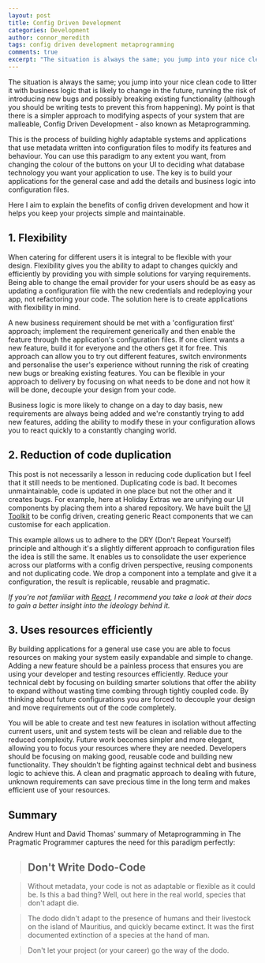 ```yaml
---
layout: post
title: Config Driven Development
categories: Development
author: connor_meredith
tags: config driven development metaprogramming
comments: true
excerpt: "The situation is always the same; you jump into your nice clean code to litter it with business logic that is likely to change in the future, running the risk of introducing new bugs and possibly breaking existing functionality. Surely there's a better solution?"
---
```


The situation is always the same; you jump into your nice clean code to litter it with business logic that is likely to change in the future, running the risk of introducing new bugs and possibly breaking existing functionality (although you should be writing tests to prevent this from happening). My point is that there is a simpler approach to modifying aspects of your system that are malleable, Config Driven Development - also known as Metaprogramming.

This is the process of building highly adaptable systems and applications that use metadata written into configuration files to modify its features and behaviour. You can use this paradigm to any extent you want, from changing the colour of the buttons on your UI to deciding what database technology you want your application to use. The key is to build your applications for the general case and add the details and business logic into configuration files.

Here I aim to explain the benefits of config driven development and how it helps you keep your projects simple and maintainable.

## 1. Flexibility
When catering for different users it is integral to be flexible with your design. Flexibility gives you the ability to adapt to changes quickly and efficiently by providing you with simple solutions for varying requirements. Being able to change the email provider for your users should be as easy as updating a configuration file with the new credentials and redeploying your app, not refactoring your code. The solution here is to create applications with flexibility in mind.

A new business requirement should be met with a 'configuration first' approach; implement the requirement generically and then enable the feature through the application's configuration files. If one client wants a new feature, build it for everyone and the others get it for free. This approach can allow you to try out different features, switch environments and personalise the user's experience without running the risk of creating new bugs or breaking existing features. You can be flexible in your approach to delivery by focusing on what needs to be done and not how it will be done, decouple your design from your code.

Business logic is more likely to change on a day to day basis, new requirements are always being added and we're constantly trying to add new features, adding the ability to modify these in your configuration allows you to react quickly to a constantly changing world.

## 2. Reduction of code duplication
This post is not necessarily a lesson in reducing code duplication but I feel that it still needs to be mentioned. Duplicating code is bad. It becomes unmaintainable, code is updated in one place but not the other and it creates bugs. For example, here at Holiday Extras we are unifying our UI components by placing them into a shared repository. We have built the [UI Toolkit](https://github.com/holidayextras/ui-toolkit) to be config driven, creating generic React components that we can customise for each application.

This example allows us to adhere to the DRY (Don't Repeat Yourself) principle and although it's a slightly different approach to configuration files the idea is still the same. It enables us to consolidate the user experience across our platforms with a config driven perspective, reusing components and not duplicating code. We drop a component into a template and give it a configuration, the result is replicable, reusable and pragmatic.

*If you're not familiar with [React](https://facebook.github.io/react/), I recommend you take a look at their docs to gain a better insight into the ideology behind it.*

## 3. Uses resources efficiently
By building applications for a general use case you are able to focus resources on making your system easily expandable and simple to change. Adding a new feature should be a painless process that ensures you are using your developer and testing resources efficiently. Reduce your technical debt by focusing on building smarter solutions that offer the ability to expand without wasting time combing through tightly coupled code. By thinking about future configurations you are forced to decouple your design and move requirements out of the code completely.

You will be able to create and test new features in isolation without affecting current users, unit and system tests will be clean and reliable due to the reduced complexity. Future work becomes simpler and more elegant, allowing you to focus your resources where they are needed. Developers should be focusing on making good, reusable code and building new functionality. They shouldn't be fighting against technical debt and business logic to achieve this. A clean and pragmatic approach to dealing with future, unknown requirements can save precious time in the long term and makes efficient use of your resources.

## Summary

Andrew Hunt and David Thomas' summary of Metaprogramming in The Pragmatic Programmer captures the need for this paradigm perfectly:

> ## Don't Write Dodo-Code

> Without metadata, your code is not as adaptable or flexible as it could be. Is this a bad thing? Well, out here in the real world, species that don't adapt die.

> The dodo didn't adapt to the presence of humans and their livestock on the island of Mauritius, and quickly became extinct. It was the first documented extinction of a species at the hand of man.

> Don't let your project (or your career) go the way of the dodo.
